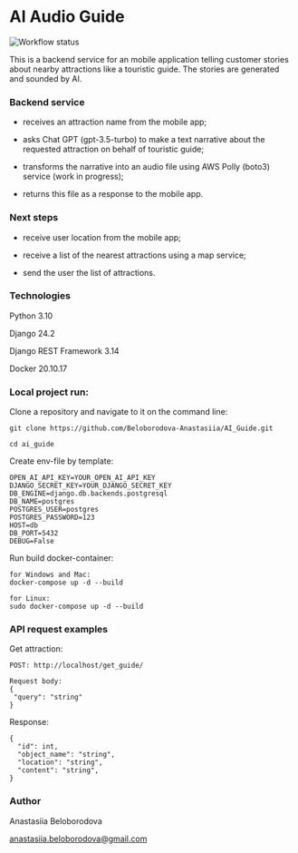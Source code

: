 # AI Audio Guide
![Workflow status](https://github.com/Beloborodova-Anastasiia/AI_Guide/actions/workflows/merge_master.yaml/badge.svg)

This is a backend service for an mobile application telling customer stories about nearby attractions like a touristic guide. The stories are generated and sounded by AI.

### Backend service
- receives an attraction name from the mobile app;

- asks Chat GPT (gpt-3.5-turbo) to make a text narrative about the requested attraction on behalf of touristic guide;

- transforms the narrative into an audio file using AWS Polly (boto3) service (work in progress);

- returns this file as a response to the mobile app.

### Next steps

- receive user location from the mobile app;

- receive a list of the  nearest attractions using a map service;

- send the user the list of attractions.


### Technologies

Python 3.10

Django 24.2

Django REST Framework 3.14

Docker 20.10.17

### Local project run:

Clone a repository and navigate to it on the command line:

```
git clone https://github.com/Beloborodova-Anastasiia/AI_Guide.git
```

```
cd ai_guide
```

Create env-file by template:

```
OPEN_AI_API_KEY=YOUR_OPEN_AI_API_KEY
DJANGO_SECRET_KEY=YOUR_DJANGO_SECRET_KEY
DB_ENGINE=django.db.backends.postgresql
DB_NAME=postgres
POSTGRES_USER=postgres
POSTGRES_PASSWORD=123
HOST=db
DB_PORT=5432
DEBUG=False
```

Run build docker-container:

```
for Windows and Mac:
docker-compose up -d --build
```
```
for Linux:
sudo docker-compose up -d --build
```

### API request examples

Get attraction:

```
POST: http://localhost/get_guide/
```
```
Request body:
{
 "query": "string"
}
```
Response:
```
{
  "id": int,
  "object_name": "string",
  "location": "string",
  "content": "string",
}
```


### Author

Anastasiia Beloborodova 

anastasiia.beloborodova@gmail.com